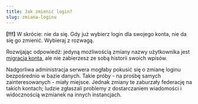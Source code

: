 ```yaml
---
title: Jak zmienić login?
slug: zmiana-loginu
---
```


**[!!!]** W skrócie: nie da się. Gdy już wybierz login dla swojego konta, nie da się go zmienić. Wybieraj z rozwagą.

Rozwijając odpowiedź: jedyną możliwością zmiany nazwy użytkownika jest [migracja konta](/przeniesienie-konta/), ale nie zabierzesz ze sobą historii swoich wpisów.

Nadgorliwa administracja serwera mogłaby pokusić się o zmianę loginu bezpośrednio w bazie danych. Takie próby - na prośbę samych zainteresowanych - miały miejsce. Jednak zmiany te zaburzały federację na takich kontach; ludzie zgłaszali problemy z dostarczaniem wiadomości i widocznością wzmianek na innych instancjach.
